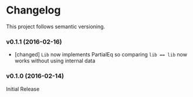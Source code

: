 # Changelog

This project follows semantic versioning.

### v0.1.1 (2016-02-16)

- [changed] ```Lib``` now implements PartialEq so comparing ```lib == lib``` now works without using internal data 

### v0.1.0 (2016-02-14)

Initial Release


